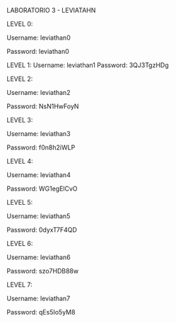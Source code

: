 LABORATORIO 3 - LEVIATAHN


LEVEL 0:

   Username: leviathan0
   
   Password: leviathan0
   
LEVEL 1:
   Username: leviathan1
   Password: 3QJ3TgzHDg
   
LEVEL 2:

   Username: leviathan2
   
   Password: NsN1HwFoyN
   
LEVEL 3:

   Username: leviathan3
   
   Password: f0n8h2iWLP
   
LEVEL 4:

   Username: leviathan4
   
   Password: WG1egElCvO
   
LEVEL 5:

   Username: leviathan5
   
   Password: 0dyxT7F4QD
   
LEVEL 6:

   Username: leviathan6
   
   Password: szo7HDB88w
   
LEVEL 7:

   Username: leviathan7
   
   Password: qEs5Io5yM8
   
